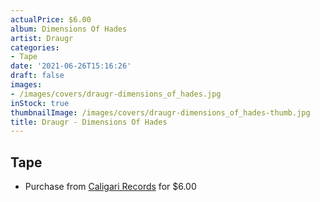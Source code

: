 ```yaml
---
actualPrice: $6.00
album: Dimensions Of Hades
artist: Draugr
categories:
- Tape
date: '2021-06-26T15:16:26'
draft: false
images:
- /images/covers/draugr-dimensions_of_hades.jpg
inStock: true
thumbnailImage: /images/covers/draugr-dimensions_of_hades-thumb.jpg
title: Draugr - Dimensions Of Hades
---
```


## Tape
* Purchase from [Caligari Records](https://caligarirecords.storenvy.com/products/23174313-draugr-dimensions-of-hades) for $6.00
